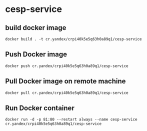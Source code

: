 # cesp-service

## build docker image
```
docker build . -t cr.yandex/crpi40k5e5q63h0a89q1/cesp-service
```

## Push Docker image
```
docker push cr.yandex/crpi40k5e5q63h0a89q1/cesp-service
```

## Pull Docker image on remote machine
```
docker pull cr.yandex/crpi40k5e5q63h0a89q1/cesp-service
```

## Run Docker container
```
docker run -d -p 81:80 --restart always --name cesp-service cr.yandex/crpi40k5e5q63h0a89q1/cesp-service 
```
